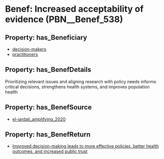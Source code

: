 # Benef: __Increased acceptability of evidence__ (PBN__Benef_538)

## Property: has_Beneficiary

* [decision-makers](../Stakeholder/PBN__Stakeholder_227)
* [practitioners](../Stakeholder/PBN__Stakeholder_228)

## Property: has_BenefDetails

Prioritizing relevant issues and aligning research with policy needs informs critical decisions, strengthens health systems, and improves population health

## Property: has_BenefSource

* [el-jardali_amplifying_2020](../Article/PBN__Article_111)

## Property: has_BenefReturn

* [Improved decision-making leads to more effective policies, better health outcomes, and increased public trust](../BenefReturn/PBN__BenefReturn_590)

